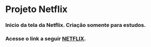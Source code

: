 # Projeto Netflix
### Inicio da tela da Netflix. Criação somente para estudos.

### Acesse o link a seguir [NETFLIX](https://beatrizmoraes01.github.io/Projeto-Netflix/).

